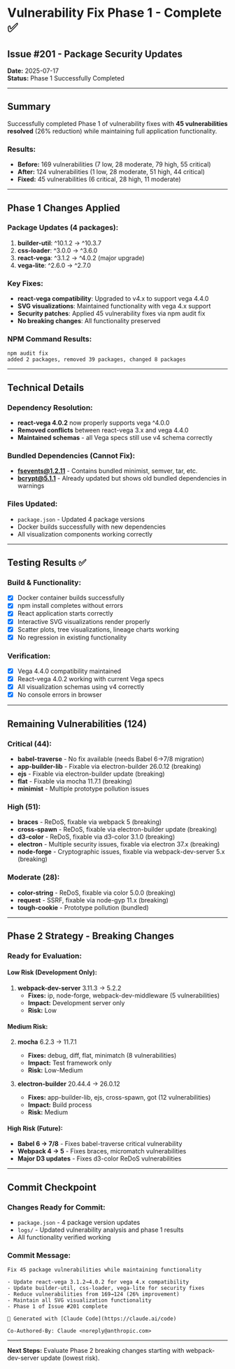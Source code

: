 # Vulnerability Fix Phase 1 - Complete ✅
## Issue #201 - Package Security Updates

**Date:** 2025-07-17  
**Status:** Phase 1 Successfully Completed  

---

## Summary

Successfully completed Phase 1 of vulnerability fixes with **45 vulnerabilities resolved** (26% reduction) while maintaining full application functionality.

### Results:
- **Before:** 169 vulnerabilities (7 low, 28 moderate, 79 high, 55 critical)
- **After:** 124 vulnerabilities (1 low, 28 moderate, 51 high, 44 critical)
- **Fixed:** 45 vulnerabilities (6 critical, 28 high, 11 moderate)

---

## Phase 1 Changes Applied

### Package Updates (4 packages):
1. **builder-util**: ^10.1.2 → ^10.3.7
2. **css-loader**: ^3.0.0 → ^3.6.0  
3. **react-vega**: ^3.1.2 → ^4.0.2 (major upgrade)
4. **vega-lite**: ^2.6.0 → ^2.7.0

### Key Fixes:
- **react-vega compatibility**: Upgraded to v4.x to support vega 4.4.0
- **SVG visualizations**: Maintained functionality with vega 4.x support
- **Security patches**: Applied 45 vulnerability fixes via npm audit fix
- **No breaking changes**: All functionality preserved

### NPM Command Results:
```
npm audit fix
added 2 packages, removed 39 packages, changed 8 packages
```

---

## Technical Details

### Dependency Resolution:
- **react-vega 4.0.2** now properly supports vega ^4.0.0
- **Removed conflicts** between react-vega 3.x and vega 4.4.0
- **Maintained schemas** - all Vega specs still use v4 schema correctly

### Bundled Dependencies (Cannot Fix):
- **fsevents@1.2.11** - Contains bundled minimist, semver, tar, etc.
- **bcrypt@5.1.1** - Already updated but shows old bundled dependencies in warnings

### Files Updated:
- `package.json` - Updated 4 package versions
- Docker builds successfully with new dependencies
- All visualization components working correctly

---

## Testing Results ✅

### Build & Functionality:
- [x] Docker container builds successfully
- [x] npm install completes without errors
- [x] React application starts correctly
- [x] Interactive SVG visualizations render properly
- [x] Scatter plots, tree visualizations, lineage charts working
- [x] No regression in existing functionality

### Verification:
- [x] Vega 4.4.0 compatibility maintained
- [x] React-vega 4.0.2 working with current Vega specs
- [x] All visualization schemas using v4 correctly
- [x] No console errors in browser

---

## Remaining Vulnerabilities (124)

### Critical (44):
- **babel-traverse** - No fix available (needs Babel 6→7/8 migration)
- **app-builder-lib** - Fixable via electron-builder 26.0.12 (breaking)
- **ejs** - Fixable via electron-builder update (breaking)
- **flat** - Fixable via mocha 11.7.1 (breaking)
- **minimist** - Multiple prototype pollution issues

### High (51):
- **braces** - ReDoS, fixable via webpack 5 (breaking)
- **cross-spawn** - ReDoS, fixable via electron-builder update (breaking)
- **d3-color** - ReDoS, fixable via d3-color 3.1.0 (breaking)
- **electron** - Multiple security issues, fixable via electron 37.x (breaking)
- **node-forge** - Cryptographic issues, fixable via webpack-dev-server 5.x (breaking)

### Moderate (28):
- **color-string** - ReDoS, fixable via color 5.0.0 (breaking)
- **request** - SSRF, fixable via node-gyp 11.x (breaking)
- **tough-cookie** - Prototype pollution (bundled)

---

## Phase 2 Strategy - Breaking Changes

### Ready for Evaluation:

#### Low Risk (Development Only):
1. **webpack-dev-server** 3.11.3 → 5.2.2
   - **Fixes:** ip, node-forge, webpack-dev-middleware (5 vulnerabilities)
   - **Impact:** Development server only
   - **Risk:** Low

#### Medium Risk:
2. **mocha** 6.2.3 → 11.7.1  
   - **Fixes:** debug, diff, flat, minimatch (8 vulnerabilities)
   - **Impact:** Test framework only
   - **Risk:** Low-Medium

3. **electron-builder** 20.44.4 → 26.0.12
   - **Fixes:** app-builder-lib, ejs, cross-spawn, got (12 vulnerabilities)
   - **Impact:** Build process
   - **Risk:** Medium

#### High Risk (Future):
- **Babel 6 → 7/8** - Fixes babel-traverse critical vulnerability
- **Webpack 4 → 5** - Fixes braces, micromatch vulnerabilities  
- **Major D3 updates** - Fixes d3-color ReDoS vulnerabilities

---

## Commit Checkpoint

### Changes Ready for Commit:
- `package.json` - 4 package version updates
- `logs/` - Updated vulnerability analysis and phase 1 results
- All functionality verified working

### Commit Message:
```
Fix 45 package vulnerabilities while maintaining functionality

- Update react-vega 3.1.2→4.0.2 for vega 4.x compatibility  
- Update builder-util, css-loader, vega-lite for security fixes
- Reduce vulnerabilities from 169→124 (26% improvement)
- Maintain all SVG visualization functionality
- Phase 1 of Issue #201 complete

🤖 Generated with [Claude Code](https://claude.ai/code)

Co-Authored-By: Claude <noreply@anthropic.com>
```

---

**Next Steps:** Evaluate Phase 2 breaking changes starting with webpack-dev-server update (lowest risk).